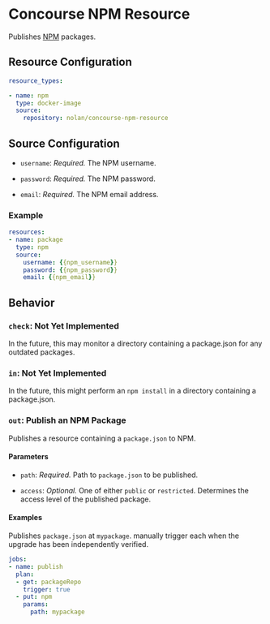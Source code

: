 # Concourse NPM Resource

Publishes [NPM](https://npmjs.com) packages.

## Resource Configuration

```yaml
resource_types:

- name: npm
  type: docker-image
  source:
    repository: nolan/concourse-npm-resource
```

## Source Configuration

* `username`: *Required.* The NPM username.

* `password`: *Required.* The NPM password.

* `email`: *Required.* The NPM email address.

### Example

```yaml
resources:
- name: package
  type: npm
  source:
    username: {{npm_username}}
    password: {{npm_password}}
    email: {{npm_email}}
```

## Behavior

### `check`: Not Yet Implemented

In the future, this may monitor a directory containing a package.json for any outdated packages.

### `in`: Not Yet Implemented

In the future, this might perform an `npm install` in a directory containing a package.json.

### `out`: Publish an NPM Package

Publishes a resource containing a `package.json` to NPM.

#### Parameters

* `path`: *Required.* Path to `package.json` to be published.

* `access`: *Optional.* One of either `public` or `restricted`. Determines the access level of the published package.

#### Examples

Publishes `package.json` at `mypackage`. manually trigger each when the upgrade has been independently verified.

```yaml
jobs:
- name: publish
  plan:
  - get: packageRepo
    trigger: true
  - put: npm
    params:
      path: mypackage
```
